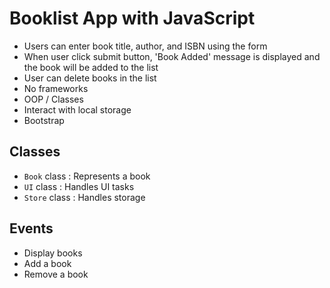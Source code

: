 # Booklist App with JavaScript

- Users can enter book title, author, and ISBN using the form
- When user click submit button, 'Book Added' message is displayed and the book will be added to the list
- User can delete books in the list
- No frameworks
- OOP / Classes
- Interact with local storage
- Bootstrap

## Classes

- `Book` class : Represents a book
- `UI` class : Handles UI tasks
- `Store` class : Handles storage

## Events

- Display books
- Add a book
- Remove a book